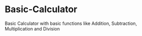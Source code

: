 # Basic-Calculator
Basic Calculator with basic functions like Addition, Subtraction, Multiplication and Division
